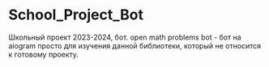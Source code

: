 # School_Project_Bot
Школьный проект 2023-2024, бот.
open math problems bot - бот на aiogram просто для изучения данной библиотеки, который не относится к готовому проекту.
